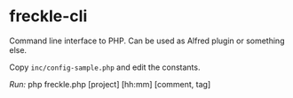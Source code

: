 freckle-cli
===========

Command line interface to PHP. Can be used as Alfred plugin or something else.

Copy `inc/config-sample.php` and edit the constants.

*Run:*
    php freckle.php [project] [hh:mm] [comment, tag]